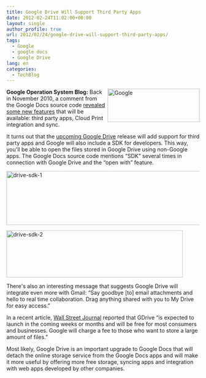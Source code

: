 ```yaml
---
title: Google Drive Will Support Third Party Apps
date: 2012-02-24T11:02:00+00:00
layout: single
author_profile: true
url: 2012/02/24/google-drive-will-support-third-party-apps/
tags:
  - Google
  - google docs
  - Google Drive
lang: en
categories: 
  - TechBlog
---
```

[<img title="Google" border="0" alt="Google" align="right" src="http://lh4.ggpht.com/-ppcbzrOjL5Q/T0dm9RrraXI/AAAAAAAAE9M/yv-Bs0CWYzU/Google_thumb%25255B1%25255D.jpg?imgmax=800" width="240" height="87" />](http://lh3.ggpht.com/-izbYKuoiGxo/T0dm3JhvjkI/AAAAAAAAE9E/TCrJte4uv48/s1600-h/Google%25255B1%25255D.png)**Google Operation System Blog:** Back in November 2010, a comment from the Google Docs source code [revealed some new features](http://googlesystem.blogspot.com/2010/11/coming-soon-in-google-docs-third-party.html) that will be available: third party apps, Cloud Print integration and sync.

It turns out that the [upcoming Google Drive](http://online.wsj.com/article/SB10001424052970204369404577211961645711988.html) release will add support for third party apps and Google will also include a SDK for developers. This way, you'll be able to open the files stored in Google Drive using non-Google apps. The Google Docs source code mentions “SDK” several times in connection with Google Drive and the “open with” feature.

[<img title="drive-sdk-1" border="0" alt="drive-sdk-1" src="http://lh3.ggpht.com/-r8ou9jNsUwM/T0dnHnJB1EI/AAAAAAAAE9c/jI7tXegaYFc/drive-sdk-1_thumb%25255B1%25255D.png?imgmax=800" width="539" height="141" />](http://lh3.ggpht.com/-3XJqKwWyx8E/T0dnC7FApBI/AAAAAAAAE9U/ebpE9y-W5ew/s1600-h/drive-sdk-1%25255B3%25255D.png)

[<img title="drive-sdk-2" border="0" alt="drive-sdk-2" src="http://lh4.ggpht.com/-tUS_TqXXX8c/T0dnSgbeT6I/AAAAAAAAE9s/KH8fJx_sAS4/drive-sdk-2_thumb%25255B1%25255D.png?imgmax=800" width="460" height="123" />](http://lh3.ggpht.com/-fuR4uClJTzM/T0dnNflyA5I/AAAAAAAAE9k/rZ0EbmoHU5M/s1600-h/drive-sdk-2%25255B3%25255D.png)

There's also an interesting message that suggests Google Drive will integrate even more with Gmail: “Say goodbye [to] email attachments and hello to real time collaboration. Drag anything shared with you to My Drive for easy access.”

In a recent article, [Wall Street Journal](http://online.wsj.com/article/SB10001424052970204369404577211961645711988.html) reported that GDrive “is expected to launch in the coming weeks or months and will be free for most consumers and businesses. Google will charge a fee to those who want to store a large amount of files.”

Most likely, Google Drive is an important upgrade to Google Docs that will detach the online storage service from the Google Docs apps and will make it more useful by offering more free storage, syncing apps and integration with web apps developed by other companies.

<img alt="" src="https://blogger.googleusercontent.com/tracker/18157064-1148846233898420669?l=googlesystem.blogspot.com" width="1" height="1" />